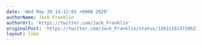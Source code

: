 ```yaml
---
date: 'Wed May 20 14:12:02 +0000 2020'
authorName: Jack Franklin
authorUrl: 'https://twitter.com/Jack_Franklin'
originalPost: 'https://twitter.com/Jack_Franklin/status/1263110237206216711'
layout: like
---
```

